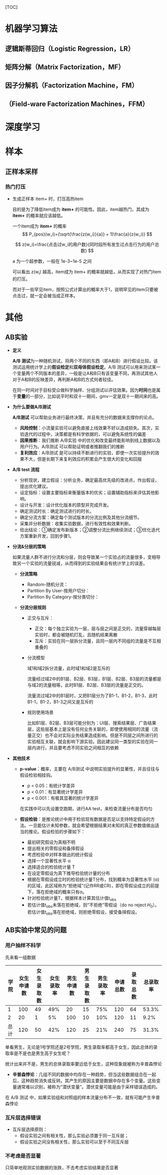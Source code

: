 [TOC]

# 机器学习算法

## 逻辑斯蒂回归（Logistic Regression，LR）



## 矩阵分解（Matrix Factorization，MF）





## 因子分解机（Factorization Machine，FM）



## （Field-ware Factorization Machines，FFM）



# 深度学习



# 样本

## 正样本采样

### 热门打压

- 生成正样本 item+ 时，打压高热item

  目的是为了降低item成为 **item+** 的可能性。因此，item越热门，其成为 **item+** 的概率就应该越低。

  一个item成为 **item+** 的概率
  $$
  P_{pos}(w_i)=(\sqrt{\frac{z(w_i)}{a}} + 1)\frac{a}{z(w_i)}
  $$

  $$
  z(w_i)=\frac{点击过w_i的用户数}{同时段所有发生过点击行为的用户总数}
  $$

  a 为一个超参数，一般在 1e-3~1e-5 之间

  可以看出 z(w<sub>i</sub>) 越高，item成为 item+ 的概率就越低，从而实现了对热门item的打压。

  而对于一些罕见item，按照公式计算出的概率大于1，说明罕见的item只要被点击过，就一定会被当成正样本。

# 其他

## AB实验

- **定义**

  **A/B 测试**为一种随机测试，将两个不同的东西（即A和B）进行假设比较。该测试运用统计学上的**假设检定**和**双母体假设检定**。A/B 测试可以用来测试某一个变量两个不同版本的差异，一般是让A和B只有该变量不同，再测试其他人对于A和B的反映差异，再判断A和B的方式何者较佳。

  在同一时间对于目标受众做科学抽样、分组测试以评估效果。因为**时间**也是属于**变量**的一部分，比如说平时和双十一期间，gmv一定是双十一期间来的高。

- **为什么要做A/B测试**

  **A/B测试** 可以帮助业务进行最终决策，并且有充分的数据来支撑你的论点。

  - **风险控制**：小流量实验可以避免直接上线效果不好以造成损失。其次，实验迭代的过程中，决策都是有科学依据的，可以避免系统性的偏差
  - **因果推断**：我们推断 A/B实验 中的优化和改变最终能影响到线上数据以及用户行为。A/B测试 可以帮助证明或者推翻我们的推断
  - **复利效应**：A/B测试 是可以持续不断进行的实验，即使一次实验提升的效果不大，但是长期下来复利效应的积累会产生很大的变化和回报

- **A/B test 流程**

  - 分析现状，建立假设：分析业务，确定最高优先级的改进点，作出假设，提出优化建议。
  - 设定指标：设置主要指标来衡量版本的优劣；设置辅助指标来评估其他影响。
  - 设计与开发：设计优化版本的原型并完成开发。
  - 确定测试时长：确定测试进行的时长。
  - 确定分流方案：确定每个测试版本的分流比例及其他分流细节。
  - 采集并分析数据：收集实验数据，进行有效性和效果判断。
  - 给出结论：①确定发布新版本；②调整分流比例继续测试；③优化迭代方案重新开发，回到步骤1。

- **分流&分层的策略**

  如果流量人群不进行分流和分层，则会导致某一个实验占的流量很多，变相导致另一个实验的流量锐减，从而得到的实验结果会有统计学上的误差。

  - **分流策略**

    - Random-随机分流：
    - Partition By User-按用户切分：
    - Partition By Category-按分类切分：

  - **分流分层规则**

    - 正交与互斥：

      - 正交：每个独立实验为一层，层与层之间是正交的，流量穿越每层实验时，都会被随机打乱，且随机结果离散
      - 互斥：实验在同一层拆分流量，且同一层内不同组的流量是不互相重叠的

    - 分流模型

      域1和域2拆分流量，此时域1和域2是互斥的

      流量经过域2中的B1层、B2层、B3层，B1层、B2层、B3层的流量都是与域2的流量相等。此时B1层、B2层、B3层的流量是正交的。

      流量流过域2中的B1层时，又把B1层分为了B1-1，B1-2，B1-3，此时B1-1，B1-2，B1-3之间又是互斥的

    - 规则使用场景

      比如B1层、B2层、B3层可能分别为：UI层、搜索结果层、广告结果层，这些层基本上是没有任何业务关联的，即使使用相同的流量（流量正交）也不会对实际业务结果造成影响。但是不同层之间所进行的实验相互关联，就会影响下游实验。因此建议同一类型的实验在同一层内进行，并且要考虑不同实验之间相互的依赖

- **其他技术**

  - **p-value**：概率，主要在 A/B测试 中说明实验提升的显著性，并且往往与假设检验相挂钩。

    - p < 0.05：有统计学差异
    - p < 0.01：有显著统计学差异
    - p < 0.001：有极其显著的统计学差异

    在实践中可以先设置空跑期，进行AA test，来检查流量分布是否均匀

  - **假设检验**：是推论统计中用于检验现有数据是否足以支持特定假设的方法。一旦能估计未知参数，就会希望根据结果对未知的真正参数值做出适当的推论。假设检验的步骤如下：

    - 最初研究假设为真相不明
    - 提出相关的零假设和备择假设
    - 考虑检验中对样本做出的统计假设
    - 选择一个显著性水平 α
    - 选择适合的检验统计量 T
    - 在设定零假设为真下推导检验统计量的分布
    - 根据在零假设成立时的检验统计量T分布，找到概率为显著性水平 (α) 的区域，此区域称为“拒绝域”(记作RR或CR)，即在零假设成立的前提下，落在拒绝域的概率只有α。
    - 针对检验统计量T，根据样本计算其估计值t<sub>obs</sub>
    - 若估计值t<sub>obs</sub>未落在拒绝域，则“不拒绝”零假设（do no reject 𝐻<sub>0</sub>）。若估计值t<sub>obs</sub>落在拒绝域，则拒绝零假设，接受备择假设。

## AB实验中常见的问题

### 用户抽样不科学

先来看一组数据

| 学院 | 女生申请数 | 女生录取数 | 女生录取率 | 男生申请数 | 男生录取数 | 男生录取率 | 申请总数 | 录取总数 | 总录取率 |
| ---- | ---------- | ---------- | ---------- | ---------- | ---------- | ---------- | -------- | -------- | -------- |
| 1    | 100        | 49         | 49%        | 20         | 15         | 75%        | 120      | 64       | 53.3%    |
| 2    | 20         | 1          | 5%         | 100        | 10         | 10%        | 120      | 11       | 9.2%     |
| 总计 | 120        | 50         | 42%        | 120        | 25         | 21%        | 240      | 75       | 31.3%    |

单看男生，无论是1号学院还是2号学院，男生录取率都高于女生，因此总体的录取率是不是也是男生高于女生呢？

统计出来并不是，男生的总体录取率要远低于女生，这种现象就被称为辛普森悖论

- **辛普森悖论**：几组不同的数据中均存在一种趋势，但当这些数据组合在一起后，这种趋势消失或反转。其产生的原因主要是数据中存在多个变量。这些变量通常难以识别，被称为“潜伏变量”。潜伏变量可能是由于采样错误造成的。

在 A/B 测试 中，如果实验组和对照组的样本流量分布不一致，就有可能产生辛普森悖论

### 互斥层选择错误

- 互斥层选择原则：
  - 假设实验之间有相关性，那么实验必须置于同一互斥层；
  - 假设实验之间没有相关性，那么实验可以至于不同互斥层

### 不考虑是否显著

只简单地观测实验数据的涨跌，不去考虑实验结果是否显著
